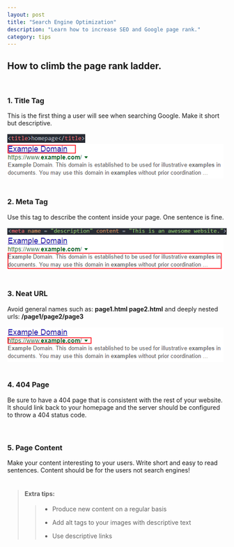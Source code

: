 ```yaml
---
layout: post
title: "Search Engine Optimization"
description: "Learn how to increase SEO and Google page rank."
category: tips
---
```


How to climb the page rank ladder.
-----
<br>

### 1. Title Tag
This is the first thing a user will see when searching Google. Make it short but descriptive.
<br>
<br>
![title tag](/images/title.png)
![title google](/images/titlegoogle.png)
<br>
<br>

### 2. Meta Tag
Use this tag to describe the content inside your page. One sentence is fine.
<br>
<br>
![meta tag](/images/meta.png)
![meta google](/images/metagoogle.png)
<br>
<br>

### 3. Neat URL
Avoid general names such as: **page1.html page2.html** and deeply nested urls: **/page1/page2/page3**
<br>
<br>
![url image](/images/urlgoogle.png)
<br>
<br>

### 4. 404 Page
Be sure to have a 404 page that is consistent with the rest of your website. It should link back to
your homepage and the server should be configured to throw a 404 status code.
<br>
<br>
<br>

### 5. Page Content
Make your content interesting to your users. Write short and easy to read sentences. Content should
be for the users not search engines!
<br>
<br>

> #### Extra tips:
>
>> * Produce new content on a regular basis
>>
>> * Add alt tags to your images with descriptive text
>>
>> * Use descriptive links
